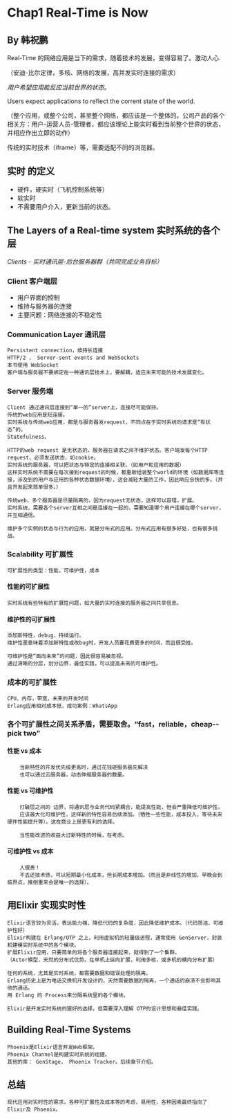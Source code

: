 # Chap1 Real-Time is Now

## By 韩祝鹏

Real-Time 的网络应用是当下的需求，随着技术的发展，变得容易了。激动人心.

（安迪-比尔定律，多核、网络的发展，高并发实时连接的需求）

*用户希望应用能反应当前世界的状态。*

Users expect applications to reflect the corrent state of the world.

（整个应用，或整个公司，甚至整个网络，都应该是一个整体的。公司产品的各个相关方：用户-运营人员-管理者，都应该理论上能实时看到当前整个世界的状态，并相应作出立即的动作）

传统的实时技术（iframe）等，需要适配不同的浏览器。

## 实时 的定义

- 硬件，硬实时（飞机控制系统等）
- 软实时
- 不需要用户介入，更新当前的状态。

## The Layers of a Real-time system 实时系统的各个层

*Clients - 实时通讯层-后台服务器群（共同完成业务目标）*

### Client 客户端层
- 用户界面的控制
- 维持与服务器的连接
- 主要问题：网络连接的不稳定性

### Communication Layer 通讯层
	Persistent connection，维持长连接
	HTTP/2 ， Server-sent events and WebSockets
	本书使用 WebSocket
	客户端与服务器不要绑定在一种通讯层技术上，要解耦，适应未来可能的技术发展变化。

### Server 服务端
	Client 通过通讯层连接到“单一的”server上，连接尽可能保持。
	传统的web应用是短连接。
	实时系统与传统web应用，都是与服务器发request，不同点在于实时系统的请求是“有状态”的。
	Statefulness。

	HTTP的web request 是无状态的，服务器在请求之间不维护状态。客户端发每个HTTP request，必须发送状态，如cookie。
	实时系统的服务器，可以把状态与特定的连接相关联。（如用户和应用的数据）
	这样实时系统不需要在每次接到request的时候，都重新组装整个world的环境（如数据库等连接，涉及到的用户与应用的各种状态数据环境），这会减轻大量的工作，因此响应会快的多。（并且开发起来简单很多。）

	传统web，多个服务器是尽量隔离的，因为request无状态，这样可以容错，扩展。
	实时系统，需要各个server互相之间是连接在一起的，需要知道哪个用户连接在哪个server，并互相通信。

	维护多个实例的状态与行为的应用，就是分布式的应用。分布式应用有很多好处，也有很多挑战。

### Scalability 可扩展性
	可扩展性的类型：性能，可维护性，成本

#### 性能的可扩展性
	实时系统有些特有的扩展性问题，如大量的实时连接的服务器之间共享信息。

#### 维护性的可扩展性
	添加新特性，debug，持续运行。
	维护性差意味着添加新特性或改bug时，开发人员要花费更多的时间，而且很受挫。

	可维护性是“面向未来”的问题，因此很容易被忽视。
	通过清晰的分层，划分边界，最佳实践，可以提高未来的可维护性。

### 成本的可扩展性
	CPU、内存，带宽，未来的开发时间
	Erlang应用相对成本低，成功案例：WhatsApp

### 各个可扩展性之间关系矛盾，需要取舍。“fast，reliable，cheap--pick two”
#### 性能 vs 成本
		当新特性的开发优先级更高时，通过花钱砸服务器先解决
		也可以通过云服务器，动态伸缩服务器的数量。

#### 性能 vs 可维护性
		打破层之间的 边界，将通讯层与业务代码紧耦合，能提高性能，但会严重降低可维护性。
		应该最大化可维护性，这样新的特性容易后续添加。（牺牲一些性能，成本投入，等待未来硬件性能提升等）。这在商业上是更有利的选择。

		当性能改进的收益大过新特性的时候，在考虑。

#### 可维护性 vs 成本
		人很贵！
		不去还技术债，可以短期最小化成本，但长期成本增加。（而且是非线性的增加，早晚会到临界点，推倒重来会是唯一的选择）。

## 用Elixir 实现实时性
	Elixir语言较为灵活，表达能力强，降低代码的复杂度，因此降低维护成本。（代码简洁，可维护性好）
	Elixir构建在 Erlang/OTP 之上，利用虚拟机的轻量级进程，通常使用 GenServer，封装和建模实时系统中的各个模块。
	扩展Elixir应用，只要简单的将各个服务器连接起来，就得到了一个集群。
	（Actor模型，天然的分布式优势。在单机上纵向扩展，利用多核，或多机的横向分布扩展）

	任何的系统，尤其是实时系统，都需要数据和错误处理的隔离。
	Erlang历史上是为电话交换机开发设计的，天然需要数据的隔离，一个通话的崩溃不会影响其他的通话。
	用 Erlang 的 Process来分隔系统里的各个模块。

	Elixir是开发实时系统的狠好的选择，但需要深入理解 OTP的设计思想和最佳实践。


## Building Real-Time Systems
	Phoenix是Elixir语言开发Web框架。
	Phoenix Channel是构建实时系统的组建。
	其他的库： GenStage， Phoenix Tracker。后续章节介绍。

## 总结
	现代应用对实时性的需求，各种可扩展性及成本等的考虑，易用性，各种因素最终指向了 Elixir及 Phoenix。
